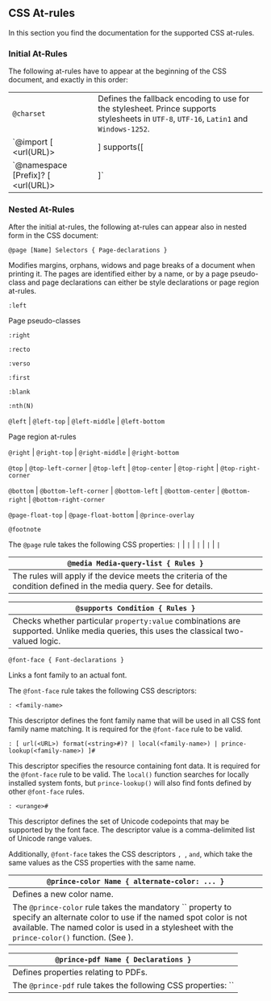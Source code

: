 CSS At-rules
------------

In this section you find the documentation for the supported CSS at-rules.

### Initial At-Rules

The following at-rules have to appear at the beginning of the CSS document, and exactly in this order:

|                                                                                                             |                                                                                                                                                                                                                                                |
|-------------------------------------------------------------------------------------------------------------|------------------------------------------------------------------------------------------------------------------------------------------------------------------------------------------------------------------------------------------------|
| `@charset`                                                                                                  | Defines the fallback encoding to use for the stylesheet. Prince supports stylesheets in `UTF-8`, `UTF-16`, `Latin1` and `Windows-1252`.                                                                                                        |
| `@import [ <url(URL)> | <string> ] supports([ <supports-condition> | <declaration> ])? <media-query-list>?` | Allows authors to import style rules from other style sheets. The `url(URL)` or `<string>` give the URL of the style sheet to be imported, while the optional `supports(...)` expression and `<media-query-list>` state the import conditions. |
| `@namespace [Prefix]? [ <url(URL)> | <string> ]`                                                            | Defines a namespace prefix or default namespace to be used in the stylesheet.                                                                                                                                                                  |

### Nested At-Rules

After the initial at-rules, the following at-rules can appear also in nested form in the CSS document:

`@page [Name] Selectors { Page-declarations }`

Modifies margins, orphans, widows and page breaks of a document when printing it. The pages are identified either by a name, or by a page pseudo-class and page declarations can either be style declarations or page region at-rules.

`:left`

Page pseudo-classes

`:right`

`:recto`

`:verso`

`:first`

`:blank`

`:nth(N)`

`@left` | `@left-top` | `@left-middle` | `@left-bottom`

Page region at-rules

`@right` | `@right-top` | `@right-middle` | `@right-bottom`

`@top` | `@top-left-corner` | `@top-left` | `@top-center` | `@top-right` | `@top-right-corner`

`@bottom` | `@bottom-left-corner` | `@bottom-left` | `@bottom-center` | `@bottom-right` | `@bottom-right-corner`

`@page-float-top` | `@page-float-bottom` | `@prince-overlay`

`@footnote`

The `@page` rule takes the following CSS properties: `` | `` | `` | `` | `` | `` | `` | `` | `` | ``

| `@media Media-query-list { Rules }`                                                                                 |
|---------------------------------------------------------------------------------------------------------------------|
| The rules will apply if the device meets the criteria of the condition defined in the media query. See for details. |

| `@supports Condition { Rules }`                                                                                                        |
|----------------------------------------------------------------------------------------------------------------------------------------|
| Checks whether particular `property:value` combinations are supported. Unlike media queries, this uses the classical two-valued logic. |

`@font-face { Font-declarations }`

Links a font family to an actual font.

The `@font-face` rule takes the following CSS descriptors:

`: <family-name>`

This descriptor defines the font family name that will be used in all CSS font family name matching. It is required for the `@font-face` rule to be valid.

`: [ url(<URL>) format(<string>#)? | local(<family-name>) | prince-lookup(<family-name>) ]#`

This descriptor specifies the resource containing font data. It is required for the `@font-face` rule to be valid. The `local()` function searches for locally installed system fonts, but `prince-lookup()` will also find fonts defined by other `@font-face` rules.

`: <urange>#`

This descriptor defines the set of Unicode codepoints that may be supported by the font face. The descriptor value is a comma-delimited list of Unicode range values.

Additionally, `@font-face` takes the CSS descriptors ``, ``, `` and ``, which take the same values as the CSS properties with the same name.

| `@prince-color Name { alternate-color: ... }`                                                                                                                                                                               |
|-----------------------------------------------------------------------------------------------------------------------------------------------------------------------------------------------------------------------------|
| Defines a new color name.                                                                                                                                                                                                   |
| The `@prince-color` rule takes the mandatory `` property to specify an alternate color to use if the named spot color is not available. The named color is used in a stylesheet with the `prince-color()` function. (See ). |

| `@prince-pdf Name { Declarations }`                                                                                       |
|---------------------------------------------------------------------------------------------------------------------------|
| Defines properties relating to PDFs.                                                                                      |
| The `@prince-pdf` rule takes the following CSS properties: `` | `` | `` | `` | `` | `` | `` | `` | `` | `` | `` | `` | `` |


